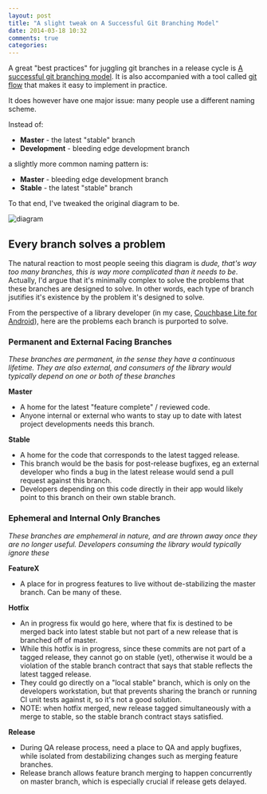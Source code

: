 ```yaml
---
layout: post
title: "A slight tweak on A Successful Git Branching Model"
date: 2014-03-18 10:32
comments: true
categories: 
---
```



A great "best practices" for juggling git branches in a release cycle is [A successful git branching model](http://nvie.com/posts/a-successful-git-branching-model/).  It is also accompanied with a tool called [git flow](https://github.com/nvie/gitflow) that makes it easy to implement in practice.

It does however have one major issue: many people use a different naming scheme.  

Instead of:

* **Master** - the latest "stable" branch
* **Development** - bleeding edge development branch

a slightly more common naming pattern is:

* **Master** - bleeding edge development branch
* **Stable** - the latest "stable" branch

To that end, I've tweaked the original diagram to be.

![diagram](http://tleyden-misc.s3.amazonaws.com/blog_images/proposed_couchbaselite_branchingmodel.png)

## Every branch solves a problem

The natural reaction to most people seeing this diagram is *dude, that's way too many branches, this is way more complicated than it needs to be*.  Actually, I'd argue that it's minimally complex to solve the problems that these branches are designed to solve.  In other words, each type of branch jsutifies it's existence by the problem it's designed to solve.

From the perspective of a library developer (in my case, [Couchbase Lite for Android](https://github.com/couchbase/couchbase-lite-android)), here are the problems each branch is purported to solve.

### Permanent and External Facing Branches

*These branches are permanent, in the sense they have a continuous lifetime.  They are also external, and consumers of the library would typically depend on one or both of these branches*

**Master**

* A home for the latest "feature complete" / reviewed code.
* Anyone internal or external who wants to stay up to date with latest project developments needs this branch.


**Stable**

* A home for the code that corresponds to the latest tagged release.
* This branch would be the basis for post-release bugfixes, eg an external developer who finds a bug in the latest release would send a pull request against this branch.
* Developers depending on this code directly in their app would likely point to this branch on their own stable branch.

### Ephemeral and Internal Only Branches

*These branches are emphemeral in nature, and are thrown away once they are no longer useful.  Developers consuming the library would typically ignore these*

**FeatureX** 

* A place for in progress features to live without de-stabilizing the master branch.  Can be many of these.  

**Hotfix** 

* An in progress fix would go here, where that fix is destined to be merged back into latest stable but not part of a new release that is branched off of master.  
* While this hotfix is in progress, since these commits are not part of a tagged release, they cannot go on stable (yet), otherwise it would be a violation of the stable branch contract that says that stable reflects the latest tagged release.  
* They could go directly on a "local stable" branch, which is only on the developers workstation, but that prevents sharing the branch or running CI unit tests against it, so it's not a good solution.
* NOTE: when hotfix merged, new release tagged simultaneously with a merge to stable, so the stable branch contract stays satisfied.

**Release**

* During QA release process, need a place to QA and apply bugfixes, while isolated from destabilizing changes such as merging feature branches.  
* Release branch allows feature branch merging to happen concurrently on master branch, which is especially crucial if release gets delayed.



